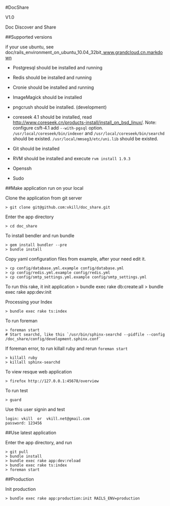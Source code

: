 #DocShare

V1.0

Doc Discover and Share


##Supported versions

if your use ubuntu, see doc/rails_environment_on_ubuntu_10.04_32bit_www.grandcloud.cn.markdown

* Postgresql should be installed and running

* Redis should be installed and running

* Cronie should be installed and running

* ImageMagick should be installed

* pngcrush should be installed. (development)

* coreseek 4.1 should be installed, read http://www.coreseek.cn/products-install/install_on_bsd_linux/.
    Note:
        configure csft-4.1 add `--with-pgsql` option.
        `/usr/local/coreseek/bin/indexer` and `/usr/local/coreseek/bin/searchd` should be existed.
        `/usr/local/mmseg3/etc/uni.lib` should be existed.

* Git should be installed

* RVM should be installed and execute `rvm install 1.9.3`

* Openssh

* Sudo


##Make application run on your local

Clone the application from git server

    > git clone git@github.com:vkill/doc_share.git

Enter the app directory

    > cd doc_share

To install bendler and run bundle

    > gem install bundler --pre
    > bundle install

Copy yaml configuration files from example, after your need edit it.

    > cp config/database.yml.example config/database.yml
    > cp config/redis.yml.example config/redis.yml
    > cp config/smtp_settings.yml.example config/smtp_settings.yml

To run this rake, it init application
    > bundle exec rake db:create:all
    > bundle exec rake app:dev:init

Processing your Index
    
    > bundle exec rake ts:index

To run foreman

    > foreman start
    # Start searchd, like this `/usr/bin/sphinx-searchd --pidfile --config /doc_share/config/development.sphinx.conf`

If foreman error, to run killall ruby and rerun `foreman start`

    > killall ruby
    > killall sphinx-searchd

To view resque web application

    > firefox http://127.0.0.1:45678/overview

To run test

    > guard

Use this user signin and test

    login: vkill  or  vkill.net@gmail.com
    password: 123456


##Use latest application

Enter the app directory, and run

    > git pull
    > bundle install
    > bundle exec rake app:dev:reload
    > bundle exec rake ts:index
    > foreman start

##Production

Init production
    
    > bundle exec rake app:production:init RAILS_ENV=production
